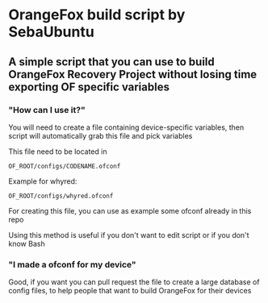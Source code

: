 # OrangeFox build script by SebaUbuntu

## A simple script that you can use to build OrangeFox Recovery Project without losing time exporting OF specific variables

### "How can I use it?"

You will need to create a file containing device-specific variables, then script will automatically grab this file and pick variables

This file need to be located in <pre><code>OF_ROOT/configs/CODENAME.ofconf</code></pre>

Example for whyred: <pre><code>OF_ROOT/configs/whyred.ofconf</code></pre>

For creating this file, you can use as example some ofconf already in this repo

Using this method is useful if you don't want to edit script or if you don't know Bash

### "I made a ofconf for my device"

Good, if you want you can pull request the file to create a large database of config files, to help people that want to build OrangeFox for their devices
